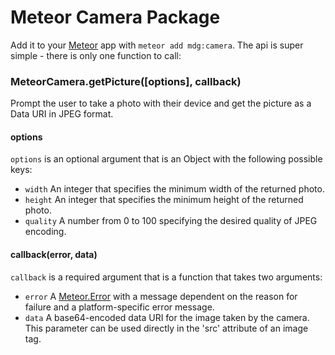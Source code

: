 # Meteor Camera Package

Add it to your [Meteor](http://meteor.com) app with `meteor add mdg:camera`. The api is super simple - there is only one function to call:

### MeteorCamera.getPicture([options], callback)

Prompt the user to take a photo with their device and get the picture as a Data URI in JPEG format.

#### options

`options` is an optional argument that is an Object with the following possible keys:

- `width` An integer that specifies the minimum width of the returned photo.
- `height` An integer that specifies the minimum height of the returned photo.
- `quality` A number from 0 to 100 specifying the desired quality of JPEG encoding.

#### callback(error, data)

`callback` is a required argument that is a function that takes two arguments:

- `error` A [Meteor.Error](http://docs.meteor.com/#meteor_error) with a message dependent on the reason for failure and a platform-specific error message.
- `data` A base64-encoded data URI for the image taken by the camera. This parameter can be used directly in the 'src' attribute of an image tag.
